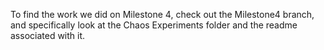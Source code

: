 To find the work we did on Milestone 4, check out the Milestone4 branch, and specifically look at the Chaos Experiments folder and the readme associated with it.
